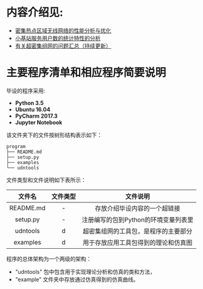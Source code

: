 # 内容介绍见:
- [密集热点区域无线网络的性能分析与优化](https://jimyma.github.io/2018/03/12/UDNs/)
- [小基站服务用户数的统计特性的分析](https://jimyma.github.io/2018/03/15/statistics_select_user_num/)
- [有关超密集组网的问题汇总（持续更新）](https://jimyma.github.io/2018/03/22/UDNsQA/)


# 主要程序清单和相应程序简要说明

毕设的程序采用:
- **Python 3.5**
- **Ubuntu 16.04**
- **PyCharm 2017.3**
- **Jupyter Notebook**

该文件夹下的文件按树形结构表示如下：

```
program
├── README.md
├── setup.py
├── examples
└── udntools
```

文件类型和文件说明如下表所示：

|  文件名  |文件类型|             文件说明            |
|:---------:|:-----:|:-------------------------------:|
|README.md|   -   |存放介绍毕设内容的一个超链接|
|setup.py |   -   |注册编写的包到Python的环境变量列表里|
|udntools |   d   |超密集组网的工具包，是程序的主要部分|
|examples |   d   |用于存放应用工具包得到的理论和仿真图|

程序的总体架构为一个两级的架构：
- "udntools" 包中包含用于实现理论分析和仿真的类和方法，
- "example" 文件夹中存放通过仿真得到的仿真曲线。
